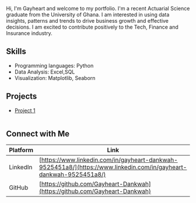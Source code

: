 Hi, I'm Gayheart and welcome to my portfolio.
I'm a recent Actuarial Science graduate from the University of Ghana. I am interested in using data insights, patterns and trends to drive business growth and effective decisions. I am excited to contribute positively to the Tech, Finance and Insurance industry.

## Skills
* Programming languages: Python
* Data Analysis: Excel,SQL
* Visualization: Matplotlib, Seaborn

## Projects
* [Project 1](https://github.com/Gayheart-Dankwah/Machine-Learning-Project)

```

```
## Connect with Me
| Platform | Link |
|-----------|------|
| LinkedIn  | [https://www.linkedin.com/in/gayheart-dankwah-9525451a8/](https://www.linkedin.com/in/gayheart-dankwah-9525451a8/) |
| GitHub     | [https://github.com/Gayheart-Dankwah](https://github.com/Gayheart-Dankwah) |
```
